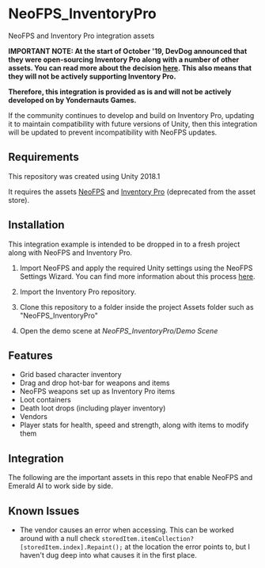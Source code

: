 # NeoFPS_InventoryPro
NeoFPS and Inventory Pro integration assets

**IMPORTANT NOTE: At the start of October '19, DevDog announced that they were open-sourcing Inventory Pro along with a number of other assets. You can read more about the decision [here](https://devdog.io/blog/were-open-sourcing-lots-of-our-tools/?utm_source=sendinblue&utm_campaign=OpenSourcing_our_tools!&utm_medium=email). This also means that they will not be actively supporting Inventory Pro.**

**Therefore, this integration is provided as is and will not be actively developed on by Yondernauts Games.**

If the community continues to develop and build on Inventory Pro, updating it to maintain compatibility with future versions of Unity, then this integration will be updated to prevent incompatibility with NeoFPS updates.

## Requirements
This repository was created using Unity 2018.1

It requires the assets [NeoFPS](https://assetstore.unity.com/packages/templates/systems/neofps-150179?aid=1011l58Ft) and [Inventory Pro](https://github.com/devdogio/Inventory-Pro) (deprecated from the asset store).

## Installation
This integration example is intended to be dropped in to a fresh project along with NeoFPS and Inventory Pro.

1. Import NeoFPS and apply the required Unity settings using the NeoFPS Settings Wizard. You can find more information about this process [here](https://docs.neofps.com/manual/neofps-installation.html).

2. Import the Inventory Pro repository.

3. Clone this repository to a folder inside the project Assets folder such as "NeoFPS_InventoryPro"

4. Open the demo scene at *NeoFPS_InventoryPro/Demo Scene*

## Features
- Grid based character inventory
- Drag and drop hot-bar for weapons and items
- NeoFPS weapons set up as Inventory Pro items
- Loot containers
- Death loot drops (including player inventory)
- Vendors
- Player stats for health, speed and strength, along with items to modify them
	
## Integration
The following are the important assets in this repo that enable NeoFPS and Emerald AI to work side by side.

## Known Issues
- The vendor causes an error when accessing. This can be worked around with a null check `storedItem.itemCollection?[storedItem.index].Repaint();` at the location the error points to, but I haven't dug deep into what causes it in the first place.
